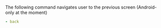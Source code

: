 The following command navigates user to the previous screen (Android-only at the moment)
```yaml
- back
```